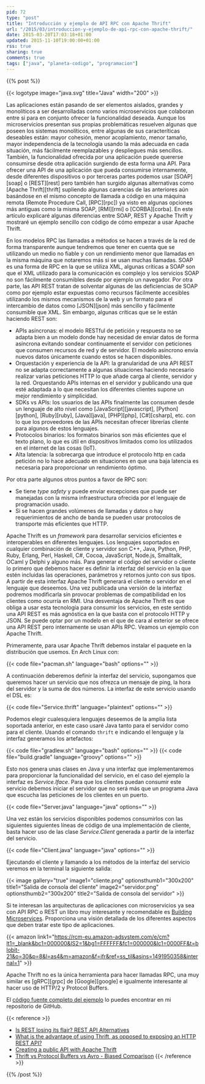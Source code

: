 ```yaml
---
pid: 72
type: "post"
title: "Introducción y ejemplo de API RPC con Apache Thrift"
url: "/2015/03/introduccion-y-ejemplo-de-api-rpc-con-apache-thrift/"
date: 2015-03-20T17:03:18+01:00
updated: 2015-11-10T19:00:00+01:00
rss: true
sharing: true
comments: true
tags: ["java", "planeta-codigo", "programacion"]
---
```


{{% post %}}

{{< logotype image="java.svg" title="Java" width="200" >}}

Las aplicaciones están pasando de ser elementos aislados, grandes y monolíticos a ser desarrolladas como varios microservicios que colaboran entre si para en conjunto ofrecer la funcionalidad deseada. Aunque los microservicios presentan sus propias problemáticas resuelven algunas que poseen los sistemas monolíticos, entre algunas de sus caracteríticas deseables están: mayor cohesión, menor acoplamiento, menor tamaño, mayor independencia de la tecnología usando la más adecuada en cada situación, más fácilmente reemplazables y despliegues más sencillos. También, la funcionalidad ofrecida por una aplicación puede quererse consumirse desde otra aplicación surgiendo de esta forma una API. Para ofrecer una API de una aplicación que pueda consumirse internamente, desde diferentes dispositivos o por terceras partes podemos usar [SOAP][soap] o [REST][rest] pero también han surgido algunas alternativas como [Apache Thrift][thrift] supliendo algunas carencias de las anteriores aún basándose en el mismo concepto de llamada a código en una máquina remota (Remote Procedure Call, [RPC][rpc]) ya visto en algunas opciones más antiguas como la misma SOAP, [RMI][rmi] o [CORBA][corba]. En este artículo explicaré algunas diferencias entre SOAP, REST y Apache Thrift y mostraré un ejemplo sencillo con código de cómo empezar a usar Apache Thrift.

En los modelos RPC las llamadas a métodos se hacen a través de la red de forma transparente aunque tendremos que tener en cuenta que se utilizando un medio no fiable y con un rendimiento menor que llamadas en la misma máquina que notaremos más si se usan muchas llamadas. SOAP es una forma de RPC en la que se utiliza XML, algunas críticas a SOAP son que el XML utilizado para la comunicación es complejo y los servicios SOAP no son fácilmente consumibles desde por ejemplo un navegador. Por otra parte, las API REST tratan de solventar algunas de las deficiencias de SOAP como por ejemplo estar expuestas como recursos fácilmente accesibles utilizando los mismos mecanismos de la web y un formato para el intercambio de datos como [JSON][json] más sencillo y fácilmente consumible que XML. Sin embargo, algunas críticas que se le están haciendo REST son:

* APIs asíncronas: el modelo RESTful de petición y respuesta no se adapta bien a un modelo donde hay necesidad de enviar datos de forma asíncrona evitando sondear continuamente el servidor con peticiones que consumen recursos de red y de servidor. El modelo asíncrono envía nuevos datos únicamente cuando estos se hacen disponibles.
* Orquestación y experiencia de la API: la granularidad de una API REST no se adapta correctamente a algunas situaciones haciendo necesario realizar varias peticiones HTTP lo que añade carga al cliente, servidor y la red. Orquestando APIs internas en el servidor y publicando una que esté adaptada a lo que necesitan los diferentes clientes supone un mejor rendimiento y simplicidad.
* SDKs vs APIs: los usuarios de las APIs finalmente las consumen desde un lenguaje de alto nivel como [JavaScript][javascript], [Python][python], [Ruby][ruby], [Java][java], [PHP][php], [C#][csharp], etc. con lo que los proveedores de las APIs necesitan ofrecer librerías cliente para algunos de estos lenguajes.
* Protocolos binarios: los formatos binarios son más eficientes que el texto plano, lo que es útil en dispositivos limitados como los utilizados en el internet de las cosas (IoT).
* Alta latencia: la sobrecarga que introduce el protocolo http en cada petición no lo hace adecuado en situaciones en que una baja latencia es necesaria para proporcionar un rendimiento óptimo.

Por otra parte algunos otros puntos a favor de RPC son:

* Se tiene _type safety_ y puede enviar excepciones que puede ser manejadas con la misma infraestructura ofrecida por el lenguaje de programación usado.
* Si se hacen grandes volúmenes de llamadas y datos o hay requerimientos de ancho de banda se pueden usar protocolos de transporte más eficientes que HTTP.

Apache Thrift es un _framework_ para desarrollar servicios eficientes e interoperables en diferentes lenguajes. Los lenguajes soportados en cualquier combinación de cliente y servidor son C++, Java, Python, PHP, Ruby, Erlang, Perl, Haskell, C#, Cocoa, JavaScript, Node.js, Smalltalk, OCaml y Delphi y alguno más. Para generar el código del servidor o cliente lo primero que debemos hacer es definir la interfaz del servicio en la que estén incluidas las operaciones, parámetros y retornos junto con sus tipos. A partir de esta interfaz Apache Thrift generará el cliente o servidor en el lenguaje que deseemos. Una vez publicada una versión de la interfaz podremos modificarla sin provocar problemas de compatibilidad en los clientes como ocurría en RMI. Una desventaja de Apache Thrift es que obliga a usar esta tecnología para consumir los servicios, en este sentido una API REST es más agnóstica en la que basta con el protocolo HTTP y JSON. Se puede optar por un modelo en el que de cara al exterior se ofrece una API REST pero internamente se usan APIs RPC. Veamos un ejemplo con Apache Thrift.

Primeramente, para usar Apache Thrift debemos instalar el paquete en la distribución que usemos. En Arch Linux con:

{{< code file="pacman.sh" language="bash" options="" >}}

A continuación deberemos definir la interfaz del servicio, supongamos que queremos hacer un servicio que nos ofrezca un mensaje de ping, la hora del servidor y la suma de dos números. La interfaz de este servicio usando el DSL es:

{{< code file="Service.thrift" language="plaintext" options="" >}}

Podemos elegir cualesquiera lenguajes deseemos de la amplia lista soportada anterior, en este caso usaré Java tanto para el servidor como para el cliente. Usando el comando <code>thrift</code> e indicando el lenguaje y la interfaz generamos los artefactos:

{{< code file="gradlew.sh" language="bash" options="" >}}
{{< code file="build.gradle" language="groovy" options="" >}}

Esto nos genera unas clases en Java y una interfaz que implementaremos para proporcionar la funcionalidad del servicio, en el caso del ejemplo la interfaz es _Service.Iface_. Para que los clientes puedan consumir este servicio debemos iniciar el servidor que no será más que un programa Java que escucha las peticiones de los clientes en un puerto.

{{< code file="Server.java" language="java" options="" >}}

Una vez están los servicios disponibles podemos consumirlos con las siguientes siguientes líneas de código de una implementación de cliente, basta hacer uso de las clase _Service.Client_ generada a partir de la interfaz del servicio.

{{< code file="Client.java" language="java" options="" >}}

Ejecutando el cliente y llamando a los métodos de la interfaz del servicio veremos en la terminal la siguiente salida:

{{< image
    gallery="true"
    image1="cliente.png" optionsthumb1="300x200" title1="Salida de consola del cliente"
    image2="servidor.png" optionsthumb2="300x200" title2="Salida de consola del servidor" >}}

Si te interesan las arquitecturas de aplicaciones con microservicios ya sea con API RPC o REST un libro muy interesante y recomendable es [Building Microservices](https://amzn.to/2Fm8ywj). Proporciona una visión detallada de los diferentes aspectos que deben tratar este tipo de aplicaciones.

{{< amazon
    link1="https://rcm-eu.amazon-adsystem.com/e/cm?lt1=_blank&bc1=000000&IS2=1&bg1=FFFFFF&fc1=000000&lc1=0000FF&t=blobit-21&o=30&p=8&l=as4&m=amazon&f=ifr&ref=ss_til&asins=1491950358&internal=1" >}}

Apache Thrift no es la única herramienta para hacer llamadas RPC, una muy similar es [gRPC][grpc] de [Google][google] e igualmente interesante al hacer uso de HTTP/2 y Protocol Buffers.

El [código fuente completo del ejemplo](https://github.com/picodotdev/blog-ejemplos/tree/master/HolaMundoThrift) lo puedes encontrar en mi repositorio de GitHub.

{{< reference >}}
* [Is REST losing its flair? REST API Alternatives](http://www.programmableweb.com/news/rest-losing-its-flair-rest-api-alternatives/analysis/2013/12/19)
* [What is the advantage of using Thrift, as opposed to exposing an HTTP REST API?](http://www.quora.com/What-is-the-advantage-of-using-Thrift-as-opposed-to-exposing-an-HTTP-REST-API)
* [Creating a public API with Apache Thrift](http://willwarren.com/2012/01/24/creating-a-public-api-with-apache-thrift/)
* [Thrift vs Protocol Buffers vs Avro - Biased Comparison](http://es.slideshare.net/IgorAnishchenko/pb-vs-thrift-vs-avro)
{{< /reference >}}

{{% /post %}}
